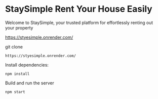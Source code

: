 # StaySimple Rent Your House Easily

Welcome to StaySimple, your trusted platform for effortlessly renting out your property

https://styesimple.onrender.com/

git clone 
```
https://styesimple.onrender.com/
```
Install dependencies:
   ```
   npm install
   ```
   
   Build and run the server
   ```
   npm start
   ```
